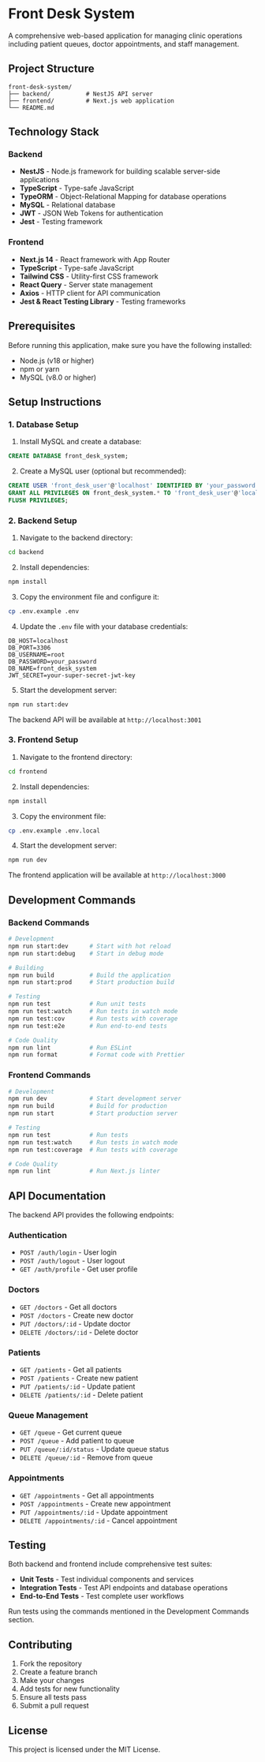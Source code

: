 # Front Desk System

A comprehensive web-based application for managing clinic operations including patient queues, doctor appointments, and staff management.

## Project Structure

```
front-desk-system/
├── backend/          # NestJS API server
├── frontend/         # Next.js web application
└── README.md
```

## Technology Stack

### Backend
- **NestJS** - Node.js framework for building scalable server-side applications
- **TypeScript** - Type-safe JavaScript
- **TypeORM** - Object-Relational Mapping for database operations
- **MySQL** - Relational database
- **JWT** - JSON Web Tokens for authentication
- **Jest** - Testing framework

### Frontend
- **Next.js 14** - React framework with App Router
- **TypeScript** - Type-safe JavaScript
- **Tailwind CSS** - Utility-first CSS framework
- **React Query** - Server state management
- **Axios** - HTTP client for API communication
- **Jest & React Testing Library** - Testing frameworks

## Prerequisites

Before running this application, make sure you have the following installed:

- Node.js (v18 or higher)
- npm or yarn
- MySQL (v8.0 or higher)

## Setup Instructions

### 1. Database Setup

1. Install MySQL and create a database:
```sql
CREATE DATABASE front_desk_system;
```

2. Create a MySQL user (optional but recommended):
```sql
CREATE USER 'front_desk_user'@'localhost' IDENTIFIED BY 'your_password';
GRANT ALL PRIVILEGES ON front_desk_system.* TO 'front_desk_user'@'localhost';
FLUSH PRIVILEGES;
```

### 2. Backend Setup

1. Navigate to the backend directory:
```bash
cd backend
```

2. Install dependencies:
```bash
npm install
```

3. Copy the environment file and configure it:
```bash
cp .env.example .env
```

4. Update the `.env` file with your database credentials:
```env
DB_HOST=localhost
DB_PORT=3306
DB_USERNAME=root
DB_PASSWORD=your_password
DB_NAME=front_desk_system
JWT_SECRET=your-super-secret-jwt-key
```

5. Start the development server:
```bash
npm run start:dev
```

The backend API will be available at `http://localhost:3001`

### 3. Frontend Setup

1. Navigate to the frontend directory:
```bash
cd frontend
```

2. Install dependencies:
```bash
npm install
```

3. Copy the environment file:
```bash
cp .env.example .env.local
```

4. Start the development server:
```bash
npm run dev
```

The frontend application will be available at `http://localhost:3000`

## Development Commands

### Backend Commands
```bash
# Development
npm run start:dev      # Start with hot reload
npm run start:debug    # Start in debug mode

# Building
npm run build          # Build the application
npm run start:prod     # Start production build

# Testing
npm run test           # Run unit tests
npm run test:watch     # Run tests in watch mode
npm run test:cov       # Run tests with coverage
npm run test:e2e       # Run end-to-end tests

# Code Quality
npm run lint           # Run ESLint
npm run format         # Format code with Prettier
```

### Frontend Commands
```bash
# Development
npm run dev            # Start development server
npm run build          # Build for production
npm run start          # Start production server

# Testing
npm run test           # Run tests
npm run test:watch     # Run tests in watch mode
npm run test:coverage  # Run tests with coverage

# Code Quality
npm run lint           # Run Next.js linter
```

## API Documentation

The backend API provides the following endpoints:

### Authentication
- `POST /auth/login` - User login
- `POST /auth/logout` - User logout
- `GET /auth/profile` - Get user profile

### Doctors
- `GET /doctors` - Get all doctors
- `POST /doctors` - Create new doctor
- `PUT /doctors/:id` - Update doctor
- `DELETE /doctors/:id` - Delete doctor

### Patients
- `GET /patients` - Get all patients
- `POST /patients` - Create new patient
- `PUT /patients/:id` - Update patient
- `DELETE /patients/:id` - Delete patient

### Queue Management
- `GET /queue` - Get current queue
- `POST /queue` - Add patient to queue
- `PUT /queue/:id/status` - Update queue status
- `DELETE /queue/:id` - Remove from queue

### Appointments
- `GET /appointments` - Get all appointments
- `POST /appointments` - Create new appointment
- `PUT /appointments/:id` - Update appointment
- `DELETE /appointments/:id` - Cancel appointment

## Testing

Both backend and frontend include comprehensive test suites:

- **Unit Tests** - Test individual components and services
- **Integration Tests** - Test API endpoints and database operations
- **End-to-End Tests** - Test complete user workflows

Run tests using the commands mentioned in the Development Commands section.

## Contributing

1. Fork the repository
2. Create a feature branch
3. Make your changes
4. Add tests for new functionality
5. Ensure all tests pass
6. Submit a pull request

## License

This project is licensed under the MIT License.
